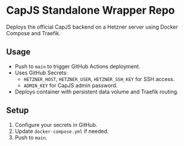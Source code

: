 # CapJS Standalone Wrapper Repo

Deploys the official CapJS backend on a Hetzner server using Docker Compose and Traefik.

## Usage

- Push to `main` to trigger GitHub Actions deployment.
- Uses GitHub Secrets:
  - `HETZNER_HOST`, `HETZNER_USER`, `HETZNER_SSH_KEY` for SSH access.
  - `ADMIN_KEY` for CapJS admin password.
- Deploys container with persistent data volume and Traefik routing.

## Setup

1. Configure your secrets in GitHub.
2. Update `docker-compose.yml` if needed.
3. Push to `main`.
